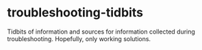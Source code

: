 # troubleshooting-tidbits

Tidbits of information and sources for information collected during troubleshooting. Hopefully, only working solutions.
